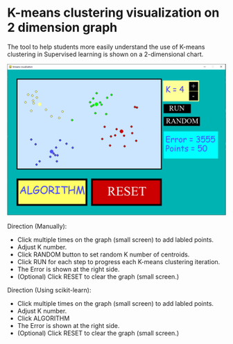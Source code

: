 # K-means clustering visualization on 2 dimension graph

The tool to help students more easily understand the use of K-means clustering in Supervised learning is shown on a 2-dimensional chart.

<img src="https://github.com/huygiatrng/k_means_clustering_visualization_2d/blob/main/preview_image/preview.PNG" width="600"/>

Direction (Manually):
+ Click multiple times on the graph (small screen) to add labled points.
+ Adjust K number.
+ Click RANDOM button to set random K number of centroids.
+ Click RUN for each step to progress each K-means clustering iteration.
+ The Error is shown at the right side.
+ (Optional) Click RESET to clear the graph (small screen.)

Direction (Using scikit-learn):
+ Click multiple times on the graph (small screen) to add labled points.
+ Adjust K number.
+ Click ALGORITHM
+ The Error is shown at the right side.
+ (Optional) Click RESET to clear the graph (small screen.)
